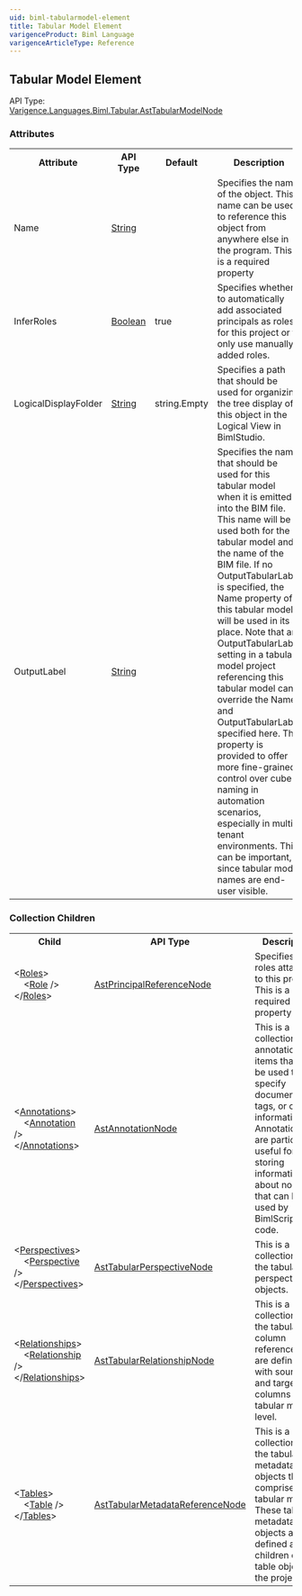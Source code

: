 ```yaml
---
uid: biml-tabularmodel-element
title: Tabular Model Element
varigenceProduct: Biml Language
varigenceArticleType: Reference
---
```

## Tabular Model Element<div class="AssemblyInfoGroup"><div class="CrossReferenceGroup"><div class="CrossReferenceHeader">API Type:</div><div class="CrossReferenceValue"><a href="../api-reference/Varigence.Languages.Biml.Tabular.AstTabularModelNode.html">Varigence.Languages.Biml.Tabular.AstTabularModelNode</a></div></div></div><div class="AttributeGroup"><h3>Attributes</h3><table id="AttributeList" class="AttributeList"><tbody><tr><th class="AttributeNameColumnHeader">Attribute</th><th class="AttributeTypeColumnHeader">API Type</th><th class="AttributeDefaultColumnHeader">Default</th><th class="AttributeSummaryColumnHeader">Description</th></tr><tr class="ad0"><td class="AttributeName">Name</td><td class="AttributeType"><a href="https://msdn.microsoft.com/en-us/library/System.String.aspx">String</a></td><td class="AttributeDefault">&nbsp;</td><td class="AttributeSummary"><div class ="SummaryItem">Specifies the name of the object.  This name can be used to reference this object from anywhere else in the program. This is a required property</div></td></tr><tr class="ad1"><td class="AttributeName">InferRoles</td><td class="AttributeType"><a href="https://msdn.microsoft.com/en-us/library/System.Boolean.aspx">Boolean</a></td><td class="AttributeDefault">true</td><td class="AttributeSummary"><div class ="SummaryItem">Specifies whether to automatically add associated principals as roles for this project or to only use manually added roles. </div></td></tr><tr class="ad0"><td class="AttributeName">LogicalDisplayFolder</td><td class="AttributeType"><a href="https://msdn.microsoft.com/en-us/library/System.String.aspx">String</a></td><td class="AttributeDefault">string.Empty</td><td class="AttributeSummary"><div class ="SummaryItem">Specifies a path that should be used for organizing the tree display of this object in the Logical View in BimlStudio. </div></td></tr><tr class="ad1"><td class="AttributeName">OutputLabel</td><td class="AttributeType"><a href="https://msdn.microsoft.com/en-us/library/System.String.aspx">String</a></td><td class="AttributeDefault">&nbsp;</td><td class="AttributeSummary"><div class ="SummaryItem">Specifies the name that should be used for this tabular model when it is emitted into the BIM file.  This name will be used both for the tabular model and the name of the BIM file.  If no OutputTabularLabel is specified, the Name property of this tabular model will be used in its place.  Note that an OutputTabularLabel setting in a tabular model project referencing this tabular model can override the Name and OutputTabularLabel specified here.  This property is provided to offer more fine-grained control over cube naming in automation scenarios, especially in multi-tenant environments.  This can be important, since tabular model names are end-user visible. </div></td></tr></tbody></table></div><div class="ChildGroup">### Collection Children<table id="ChildList" class="ChildList"><tbody><tr><th class="ChildNameColumnHeader">Child</th><th class="ChildTypeColumnHeader">API Type</th><th class="ChildSummaryColumnHeader">Description</th></tr><tr class="cd0"><td class="ChildName"><span class="punc">&lt;</span><a href=Varigence.Languages.Biml.Tabular.AstTabularModelNode_Roles.html">Roles</a><span class="punc">&gt;</span><br />&nbsp;&nbsp;&nbsp;&nbsp;<span class="punc">&lt;</span><a href=Varigence.Languages.Biml.Project.AstPrincipalReferenceNode.html">Role</a> <span class="punc">/&gt;</span><br /><span class="punc">&lt;/</span><a href=Varigence.Languages.Biml.Tabular.AstTabularModelNode_Roles.html">Roles</a><span class="punc">&gt;</span></td><td class="ChildType"><a href="../api-reference/Varigence.Languages.Biml.Project.AstPrincipalReferenceNode.html">AstPrincipalReferenceNode</a></td><td class="ChildSummary"><div class ="SummaryItem">Specifies the roles attached to this project. This is a required property</div></td></tr><tr class="cd1"><td class="ChildName"><span class="punc">&lt;</span><a href=Varigence.Languages.Biml.AstNode_Annotations.html">Annotations</a><span class="punc">&gt;</span><br />&nbsp;&nbsp;&nbsp;&nbsp;<span class="punc">&lt;</span><a href=Varigence.Languages.Biml.AstAnnotationNode.html">Annotation</a> <span class="punc">/&gt;</span><br /><span class="punc">&lt;/</span><a href=Varigence.Languages.Biml.AstNode_Annotations.html">Annotations</a><span class="punc">&gt;</span></td><td class="ChildType"><a href="../api-reference/Varigence.Languages.Biml.AstAnnotationNode.html">AstAnnotationNode</a></td><td class="ChildSummary"><div class ="SummaryItem">This is a collection of annotation items that can be used to specify documentation, tags, or other information.  Annotations are particularly useful for storing information about nodes that can be used by BimlScript code. </div> </td></tr><tr class="cd0"><td class="ChildName"><span class="punc">&lt;</span><a href=Varigence.Languages.Biml.Tabular.AstTabularModelNode_Perspectives.html">Perspectives</a><span class="punc">&gt;</span><br />&nbsp;&nbsp;&nbsp;&nbsp;<span class="punc">&lt;</span><a href=Varigence.Languages.Biml.Tabular.AstTabularPerspectiveNode.html">Perspective</a> <span class="punc">/&gt;</span><br /><span class="punc">&lt;/</span><a href=Varigence.Languages.Biml.Tabular.AstTabularModelNode_Perspectives.html">Perspectives</a><span class="punc">&gt;</span></td><td class="ChildType"><a href="../api-reference/Varigence.Languages.Biml.Tabular.AstTabularPerspectiveNode.html">AstTabularPerspectiveNode</a></td><td class="ChildSummary"><div class ="SummaryItem">This is a collection of the tabular perspective objects. </div> </td></tr><tr class="cd1"><td class="ChildName"><span class="punc">&lt;</span><a href=Varigence.Languages.Biml.Tabular.AstTabularModelNode_Relationships.html">Relationships</a><span class="punc">&gt;</span><br />&nbsp;&nbsp;&nbsp;&nbsp;<span class="punc">&lt;</span><a href=Varigence.Languages.Biml.Tabular.AstTabularRelationshipNode.html">Relationship</a> <span class="punc">/&gt;</span><br /><span class="punc">&lt;/</span><a href=Varigence.Languages.Biml.Tabular.AstTabularModelNode_Relationships.html">Relationships</a><span class="punc">&gt;</span></td><td class="ChildType"><a href="../api-reference/Varigence.Languages.Biml.Tabular.AstTabularRelationshipNode.html">AstTabularRelationshipNode</a></td><td class="ChildSummary"><div class ="SummaryItem">This is a collection of the tabular column references that are defined with source and target columns at the tabular model level. </div> </td></tr><tr class="cd0"><td class="ChildName"><span class="punc">&lt;</span><a href=Varigence.Languages.Biml.Tabular.AstTabularModelNode_Tables.html">Tables</a><span class="punc">&gt;</span><br />&nbsp;&nbsp;&nbsp;&nbsp;<span class="punc">&lt;</span><a href=Varigence.Languages.Biml.Tabular.AstTabularMetadataReferenceNode.html">Table</a> <span class="punc">/&gt;</span><br /><span class="punc">&lt;/</span><a href=Varigence.Languages.Biml.Tabular.AstTabularModelNode_Tables.html">Tables</a><span class="punc">&gt;</span></td><td class="ChildType"><a href="../api-reference/Varigence.Languages.Biml.Tabular.AstTabularMetadataReferenceNode.html">AstTabularMetadataReferenceNode</a></td><td class="ChildSummary"><div class ="SummaryItem">This is a collection of the tabular metadata objects that will comprise this tabular model.  These tabular metadata objects are defined as children of a table objects in the project. </div> </td></tr></tbody></table></div>